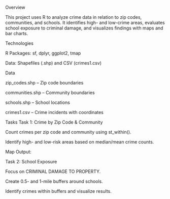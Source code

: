 Overview

This project uses R to analyze crime data in relation to zip codes, communities, and schools. It identifies high- and low-crime areas, evaluates school exposure to criminal damage, and visualizes findings with maps and bar charts.

Technologies

R Packages: sf, dplyr, ggplot2, tmap

Data: Shapefiles (.shp) and CSV (crimes1.csv)

Data

zip_codes.shp – Zip code boundaries

communities.shp – Community boundaries

schools.shp – School locations

crimes1.csv – Crime incidents with coordinates

Tasks
Task 1: Crime by Zip Code & Community

Count crimes per zip code and community using st_within().

Identify high- and low-risk areas based on median/mean crime counts.

Map Output:




Task 2: School Exposure

Focus on CRIMINAL DAMAGE TO PROPERTY.

Create 0.5- and 1-mile buffers around schools.

Identify crimes within buffers and visualize results.

